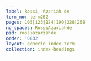 ```yaml
---
label: Rossi, Azariah de
term_no: term262
pages: 105|123|124|190|228|268
no_spaces: RossiAzariahde
pid: rossiazariahde
order: '0832'
layout: generic_index_term
collection: index-headings
---
```

